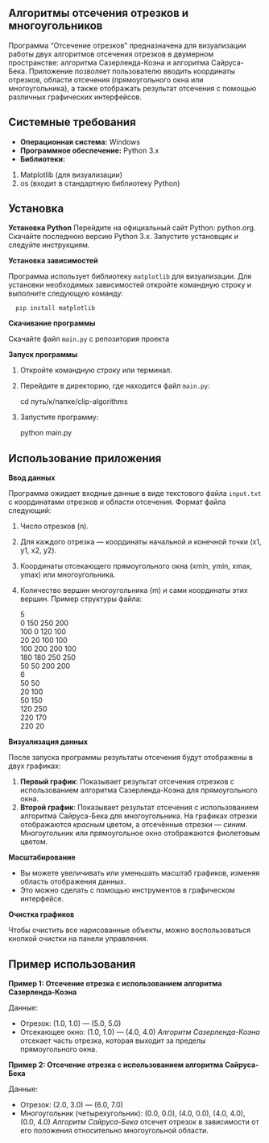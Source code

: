 ## Алгоритмы отсечения отрезков и многоугольников 
Программа “Отсечение отрезков” предназначена для визуализации работы двух алгоритмов отсечения отрезков в двумерном пространстве: алгоритма Сазерленда-Коэна и алгоритма Сайруса-Бека. Приложение позволяет пользователю вводить координаты отрезков, области отсечения (прямоугольного окна или многоугольника), а также отображать результат отсечения с помощью различных графических интерфейсов.

## Системные требования
* **Операционная система:** Windows
* **Программное обеспечение:** Python 3.x
* **Библиотеки:**
1. Matplotlib (для визуализации)
2. os (входит в стандартную библиотеку Python)
   
## Установка
 **Установка Python**
Перейдите на официальный сайт Python: python.org.
Скачайте последнюю версию Python 3.x.
Запустите установщик и следуйте инструкциям.

**Установка зависимостей**

Программа использует библиотеку `matplotlib` для визуализации. Для установки необходимых зависимостей откройте командную строку и выполните следующую команду:

      pip install matplotlib    
     
**Скачивание программы**

Скачайте файл `main.py` с репозитория проекта

**Запуск программы**

1. Откройте командную строку или терминал.
2. Перейдите в директорию, где находится файл `main.py`:

    cd путь/к/папке/clip-algorithms
   
4. Запустите программу:

    python main.py    
     
## Использование приложения
**Ввод данных**

Программа ожидает входные данные в виде текстового файла `input.txt` с координатами отрезков и области отсечения. Формат файла следующий:

1. Число отрезков (n).
2. Для каждого отрезка — координаты начальной и конечной точки (x1, y1, x2, y2).
3. Координаты отсекающего прямоугольного окна (xmin, ymin, xmax, ymax) или многоугольника.
4. Количество вершин многоугольника (m) и сами координаты этих вершин.
Пример структуры файла:

     5    
     0 150 250 200    
     100 0 120 100    
     20 20 100 100    
     100 200 200 100    
     180 180 250 250    
     50 50 200 200    
     6    
     50 50      
     20 100     
     50 150     
     120 250     
     220 170     
     220 20
   
**Визуализация данных**

После запуска программы результаты отсечения будут отображены в двух графиках:

1. **Первый график**: Показывает результат отсечения отрезков с использованием алгоритма Сазерленда-Коэна для прямоугольного окна.
2. **Второй график**: Показывает результат отсечения с использованием алгоритма Сайруса-Бека для многоугольника.
На графиках отрезки отображаются *красным* цветом, а отсечённые отрезки — *синим*. Многоугольник или прямоугольное окно отображаются фиолетовым цветом.

**Масштабирование**

* Вы можете увеличивать или уменьшать масштаб графиков, изменяя область отображения данных.
* Это можно сделать с помощью инструментов в графическом интерфейсе.

**Очистка графиков**

Чтобы очистить все нарисованные объекты, можно воспользоваться кнопкой очистки на панели управления.

## Пример использования
**Пример 1: Отсечение отрезка с использованием алгоритма Сазерленда-Коэна**

Данные:

* Отрезок: (1.0, 1.0) — (5.0, 5.0)
* Отсекающее окно: (1.0, 1.0) — (4.0, 4.0)
*Алгоритм Сазерленда-Коэна* отсекает часть отрезка, которая выходит за пределы прямоугольного окна.

**Пример 2: Отсечение отрезка с использованием алгоритма Сайруса-Бека**

Данные:

* Отрезок: (2.0, 3.0) — (6.0, 7.0)
* Многоугольник (четырехугольник): (0.0, 0.0), (4.0, 0.0), (4.0, 4.0), (0.0, 4.0)
*Алгоритм Сайруса-Бека* отсечет отрезок в зависимости от его положения относительно многоугольной области.
